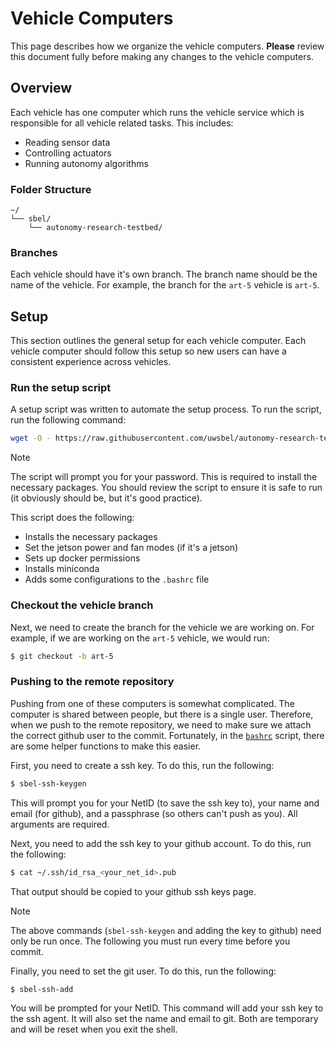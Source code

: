# Vehicle Computers

This page describes how we organize the vehicle computers. **Please** review this document fully before making any changes to the vehicle computers.

## Overview

Each vehicle has one computer which runs the vehicle service which is responsible for all vehicle related tasks. This includes:
- Reading sensor data
- Controlling actuators
- Running autonomy algorithms

### Folder Structure

```
~/
└── sbel/
    └── autonomy-research-testbed/
```

### Branches

Each vehicle should have it's own branch. The branch name should be the name of the vehicle. For example, the branch for the `art-5` vehicle is `art-5`.

## Setup

This section outlines the general setup for each vehicle computer. Each vehicle computer should follow this setup so new users can have a consistent experience across vehicles.

### Run the setup script

A setup script was written to automate the setup process. To run the script, run the following command:

```bash
wget -O - https://raw.githubusercontent.com/uwsbel/autonomy-research-testbed/master/vehicles/setup.sh | bash

```

> [!NOTE]
> The script will prompt you for your password. This is required to install the necessary packages. You should review the script to ensure it is safe to run (it obviously should be, but it's good practice).

This script does the following:
- Installs the necessary packages
- Set the jetson power and fan modes (if it's a jetson)
- Sets up docker permissions
- Installs miniconda
- Adds some configurations to the `.bashrc` file

### Checkout the vehicle branch

Next, we need to create the branch for the vehicle we are working on. For example, if we are working on the `art-5` vehicle, we would run:

```bash
$ git checkout -b art-5
```

### Pushing to the remote repository

Pushing from one of these computers is somewhat complicated. The computer is shared between people, but there is a single user. Therefore, when we push to the remote repository, we need to make sure we attach the correct github user to the commit. Fortunately, in the [`bashrc`](../../vehicles/bashrc) script, there are some helper functions to make this easier.

First, you need to create a ssh key. To do this, run the following:

```bash
$ sbel-ssh-keygen
```

This will prompt you for your NetID (to save the ssh key to), your name and email (for github), and a passphrase (so others can't push as you). All arguments are required.

Next, you need to add the ssh key to your github account. To do this, run the following:

```bash
$ cat ~/.ssh/id_rsa_<your_net_id>.pub
```

That output should be copied to your github ssh keys page.

> [!NOTE]
> The above commands (`sbel-ssh-keygen` and adding the key to github) need only be run once. The following you must run every time before you commit.

Finally, you need to set the git user. To do this, run the following:

```bash
$ sbel-ssh-add
```

You will be prompted for your NetID. This command will add your ssh key to the ssh agent. It will also set the name and email to git. Both are temporary and will be reset when you exit the shell.
